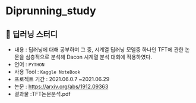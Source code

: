 # Diprunning_study

## :page_with_curl: 딥러닝 스터디

* 내용 : 딥러닝에 대해 공부하며 그 중, 시계열 딥러닝 모델중 하나인 TFT에 관한 논문을 심층적으로 분석해 Dacon 시계열 분석 대회에 적용하였다.
* 언어 : ```PYTHON```
* 사용 Tool : ```Kaggle NoteBook```
* 프로젝트 기간 : 2021.06.0.7 ~2021.06.29
* 논문 : https://arxiv.org/abs/1912.09363
* 결과물 :TFT논문분석.pdf
